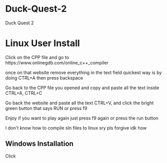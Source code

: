 # Duck-Quest-2
Duck Quest 2 
<h1> Linux User Install </h1>
<p> Click on the CPP file and go to https://www.onlinegdb.com/online_c++_compiler</p>
<p>once on that website remove everything in the text field quickest way is by doing CTRL+A then press backspace</p>
<p>Go back to the CPP file you opened and copy and paste all the text inside CTRL+A, CTRL+C</p>
<p>Go back the website and paste all the text CTRL+V, and click the bright green button that says RUN or press f9</p>
<p>Enjoy if you want to play again just press f9 again or press the run button</p>
<p>I don't know how to compile sln files to linux sry pls forgive idk how</p>
<h2> Windows Installation </h2>
<p> Click
